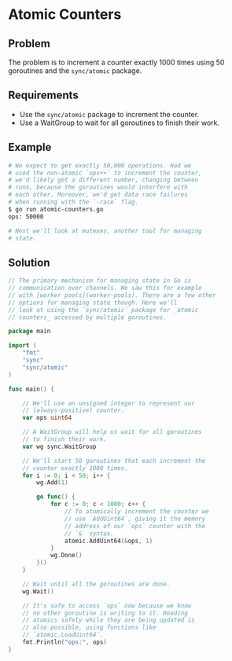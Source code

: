 # Atomic Counters

## Problem

The problem is to increment a counter exactly 1000 times using 50 goroutines and the `sync/atomic` package.

## Requirements

- Use the `sync/atomic` package to increment the counter.
- Use a WaitGroup to wait for all goroutines to finish their work.

## Example

```sh
# We expect to get exactly 50,000 operations. Had we
# used the non-atomic `ops++` to increment the counter,
# we'd likely get a different number, changing between
# runs, because the goroutines would interfere with
# each other. Moreover, we'd get data race failures
# when running with the `-race` flag.
$ go run atomic-counters.go
ops: 50000

# Next we'll look at mutexes, another tool for managing
# state.
```

## Solution

```go
// The primary mechanism for managing state in Go is
// communication over channels. We saw this for example
// with [worker pools](worker-pools). There are a few other
// options for managing state though. Here we'll
// look at using the `sync/atomic` package for _atomic
// counters_ accessed by multiple goroutines.

package main

import (
	"fmt"
	"sync"
	"sync/atomic"
)

func main() {

	// We'll use an unsigned integer to represent our
	// (always-positive) counter.
	var ops uint64

	// A WaitGroup will help us wait for all goroutines
	// to finish their work.
	var wg sync.WaitGroup

	// We'll start 50 goroutines that each increment the
	// counter exactly 1000 times.
	for i := 0; i < 50; i++ {
		wg.Add(1)

		go func() {
			for c := 0; c < 1000; c++ {
				// To atomically increment the counter we
				// use `AddUint64`, giving it the memory
				// address of our `ops` counter with the
				// `&` syntax.
				atomic.AddUint64(&ops, 1)
			}
			wg.Done()
		}()
	}

	// Wait until all the goroutines are done.
	wg.Wait()

	// It's safe to access `ops` now because we know
	// no other goroutine is writing to it. Reading
	// atomics safely while they are being updated is
	// also possible, using functions like
	// `atomic.LoadUint64`.
	fmt.Println("ops:", ops)
}

```
